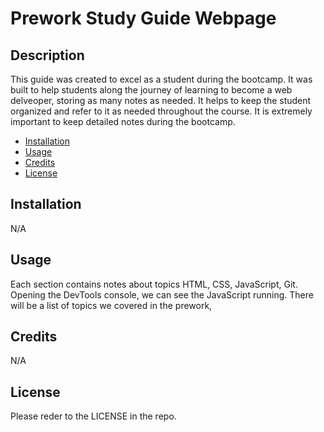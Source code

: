 # Prework Study Guide Webpage

## Description

This guide was created to excel as a student during the bootcamp. It was built to help students along the journey of learning to become a web delveoper, storing as many notes as needed. It helps to keep the student organized and refer to it as needed throughout the course. It is extremely important to keep detailed notes during the bootcamp.

- [Installation](#installation)
- [Usage](#usage)
- [Credits](#credits)
- [License](#license)

## Installation

N/A

## Usage

Each section contains notes about topics HTML, CSS, JavaScript, Git. Opening the DevTools console, we can see the JavaScript running. There will be a list of topics we covered in the prework,

## Credits

N/A

## License

Please reder to the LICENSE in the repo.